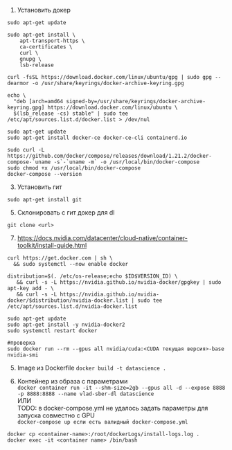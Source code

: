 1. Установить докер 
```
sudo apt-get update

sudo apt-get install \
    apt-transport-https \
    ca-certificates \
    curl \
    gnupg \
    lsb-release
    
curl -fsSL https://download.docker.com/linux/ubuntu/gpg | sudo gpg --dearmor -o /usr/share/keyrings/docker-archive-keyring.gpg

echo \
  "deb [arch=amd64 signed-by=/usr/share/keyrings/docker-archive-keyring.gpg] https://download.docker.com/linux/ubuntu \
  $(lsb_release -cs) stable" | sudo tee /etc/apt/sources.list.d/docker.list > /dev/nul
  
sudo apt-get update
sudo apt-get install docker-ce docker-ce-cli containerd.io

sudo curl -L https://github.com/docker/compose/releases/download/1.21.2/docker-compose-`uname -s`-`uname -m` -o /usr/local/bin/docker-compose
sudo chmod +x /usr/local/bin/docker-compose
docker-compose --version
```

3. Установить гит
```
sudo apt-get install git
```

5. Склонировать с гит докер для dl 
```
git clone <url>
```

7. https://docs.nvidia.com/datacenter/cloud-native/container-toolkit/install-guide.html
```
curl https://get.docker.com | sh \
  && sudo systemctl --now enable docker
  
distribution=$(. /etc/os-release;echo $ID$VERSION_ID) \
   && curl -s -L https://nvidia.github.io/nvidia-docker/gpgkey | sudo apt-key add - \
   && curl -s -L https://nvidia.github.io/nvidia-docker/$distribution/nvidia-docker.list | sudo tee /etc/apt/sources.list.d/nvidia-docker.list
   
sudo apt-get update
sudo apt-get install -y nvidia-docker2
sudo systemctl restart docker

#проверка
sudo docker run --rm --gpus all nvidia/cuda:<CUDA текущая версия>-base nvidia-smi
```

5. Image из Dockerfile 
```docker build -t datascience . ```

6. Контейнер из образа с параметрами<br>
```docker container run -it --shm-size=2gb --gpus all -d --expose 8888 -p 8888:8888 --name vlad-sber-dl datascience``` <br>
ИЛИ <br>
TODO: в docker-compose.yml не удалось задать параметры для запуска совместно с GPU<br>
```docker-compose up если есть валидный docker-compose.yml``` 

```docker cp <container-name>:/root/dockerLogs/install-logs.log .```<br>
```docker exec -it <container name> /bin/bash```

